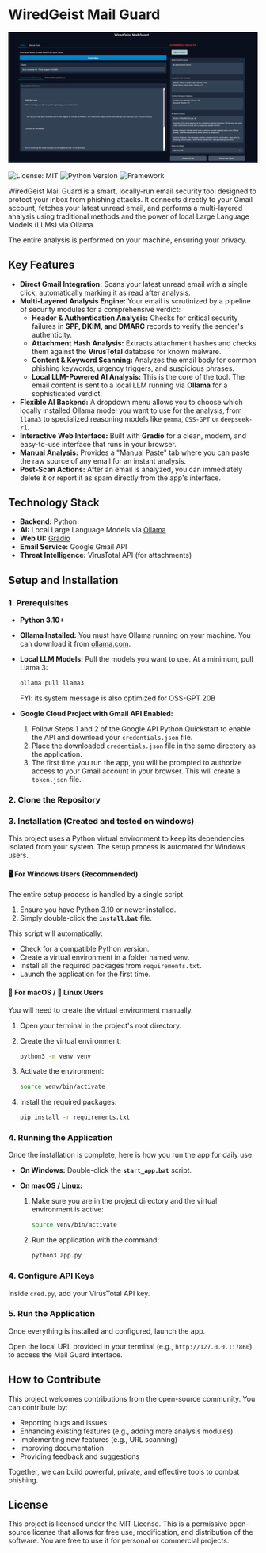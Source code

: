 # WiredGeist Mail Guard

![Main Interface](./screenshots/Wiredgeist_mail_guard.png)

![License: MIT](https://img.shields.io/badge/License-MIT-yellow.svg)
![Python Version](https://img.shields.io/badge/Python-3.10+-blue.svg)
![Framework](https://img.shields.io/badge/Framework-Gradio-orange.svg)

WiredGeist Mail Guard is a smart, locally-run email security tool designed to protect your inbox from phishing attacks. It connects directly to your Gmail account, fetches your latest unread email, and performs a multi-layered analysis using traditional methods and the power of local Large Language Models (LLMs) via Ollama.

The entire analysis is performed on your machine, ensuring your privacy.


## Key Features

- **Direct Gmail Integration:** Scans your latest unread email with a single click, automatically marking it as read after analysis.
- **Multi-Layered Analysis Engine:** Your email is scrutinized by a pipeline of security modules for a comprehensive verdict:
  - **Header & Authentication Analysis:** Checks for critical security failures in **SPF, DKIM, and DMARC** records to verify the sender's authenticity.
  - **Attachment Hash Analysis:** Extracts attachment hashes and checks them against the **VirusTotal** database for known malware.
  - **Content & Keyword Scanning:** Analyzes the email body for common phishing keywords, urgency triggers, and suspicious phrases.
  - **Local LLM-Powered AI Analysis:** This is the core of the tool. The email content is sent to a local LLM running via **Ollama** for a sophisticated verdict.
- **Flexible AI Backend:** A dropdown menu allows you to choose which locally installed Ollama model you want to use for the analysis, from `llama3` to specialized reasoning models like `gemma`, `OSS-GPT` or `deepseek-r1`.
- **Interactive Web Interface:** Built with **Gradio** for a clean, modern, and easy-to-use interface that runs in your browser.
- **Manual Analysis:** Provides a "Manual Paste" tab where you can paste the raw source of any email for an instant analysis.
- **Post-Scan Actions:** After an email is analyzed, you can immediately delete it or report it as spam directly from the app's interface.

## Technology Stack

- **Backend:** Python
- **AI:** Local Large Language Models via [Ollama](https://ollama.com/)
- **Web UI:** [Gradio](https://www.gradio.app/)
- **Email Service:** Google Gmail API
- **Threat Intelligence:** VirusTotal API (for attachments)

## Setup and Installation

### 1. Prerequisites

- **Python 3.10+**
- **Ollama Installed:** You must have Ollama running on your machine. You can download it from [ollama.com](https://ollama.com/).
- **Local LLM Models:** Pull the models you want to use. At a minimum, pull Llama 3:
  ```bash
  ollama pull llama3
  ```
  FYI: its system message is also optimized for OSS-GPT 20B
  
- **Google Cloud Project with Gmail API Enabled:**
  1. Follow Steps 1 and 2 of the Google API Python Quickstart to enable the API and download your `credentials.json` file.
  2. Place the downloaded `credentials.json` file in the same directory as the application.
  3. The first time you run the app, you will be prompted to authorize access to your Gmail account in your browser. This will create a `token.json` file.

### 2. Clone the Repository

### 3. Installation (Created and tested on windows)

This project uses a Python virtual environment to keep its dependencies isolated from your system. The setup process is automated for Windows users.

#### 🖥️ For Windows Users (Recommended) 

The entire setup process is handled by a single script.

1.  Ensure you have Python 3.10 or newer installed.
2.  Simply double-click the **`install.bat`** file.

This script will automatically:
- Check for a compatible Python version.
- Create a virtual environment in a folder named `venv`.
- Install all the required packages from `requirements.txt`.
- Launch the application for the first time.

#### 🍎 For macOS / 🐧 Linux Users

You will need to create the virtual environment manually.

1.  Open your terminal in the project's root directory.

2.  Create the virtual environment:
    ```bash
    python3 -m venv venv
    ```

3.  Activate the environment:
    ```bash
    source venv/bin/activate
    ```

4.  Install the required packages:
    ```bash
    pip install -r requirements.txt
    ```

### 4. Running the Application

Once the installation is complete, here is how you run the app for daily use:

-   **On Windows:** Double-click the **`start_app.bat`** script.

-   **On macOS / Linux:**
    1.  Make sure you are in the project directory and the virtual environment is active:
        ```bash
        source venv/bin/activate
        ```
    2.  Run the application with the command:
        ```bash
        python3 app.py
        ```

### 4. Configure API Keys

Inside `cred.py`, add your VirusTotal API key.

### 5. Run the Application

Once everything is installed and configured, launch the app.

Open the local URL provided in your terminal (e.g., `http://127.0.0.1:7860`) to access the Mail Guard interface.

## How to Contribute

This project welcomes contributions from the open-source community. You can contribute by:

- Reporting bugs and issues
- Enhancing existing features (e.g., adding more analysis modules)
- Implementing new features (e.g., URL scanning)
- Improving documentation
- Providing feedback and suggestions

Together, we can build powerful, private, and effective tools to combat phishing.

## License

This project is licensed under the MIT License. This is a permissive open-source license that allows for free use, modification, and distribution of the software. You are free to use it for personal or commercial projects.
